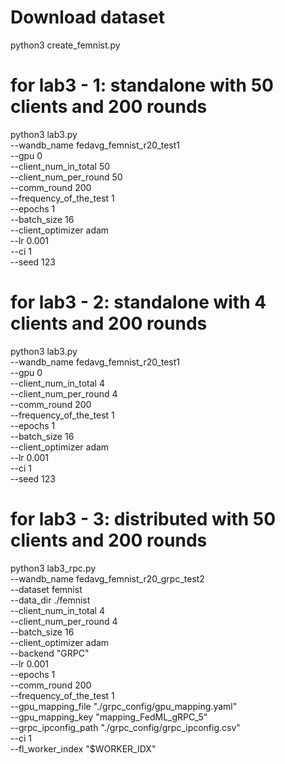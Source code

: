 # Download dataset
python3 create_femnist.py

# for lab3 - 1: standalone with 50 clients and 200 rounds

python3 lab3.py \
--wandb_name fedavg_femnist_r20_test1 \
--gpu 0 \
--client_num_in_total 50 \
--client_num_per_round 50 \
--comm_round 200 \
--frequency_of_the_test 1 \
--epochs 1 \
--batch_size 16 \
--client_optimizer adam \
--lr 0.001 \
--ci 1 \
--seed 123


# for lab3 - 2: standalone with 4 clients and 200 rounds

python3 lab3.py \
--wandb_name fedavg_femnist_r20_test1 \
--gpu 0 \
--client_num_in_total 4 \
--client_num_per_round 4 \
--comm_round 200 \
--frequency_of_the_test 1 \
--epochs 1 \
--batch_size 16 \
--client_optimizer adam \
--lr 0.001 \
--ci 1 \
--seed 123


# for lab3 - 3: distributed with 50 clients and 200 rounds

python3 lab3_rpc.py \
--wandb_name fedavg_femnist_r20_grpc_test2 \
--dataset femnist \
--data_dir ./femnist \
--client_num_in_total 4 \
--client_num_per_round 4 \
--batch_size 16 \
--client_optimizer adam \
--backend "GRPC" \
--lr 0.001 \
--epochs 1 \
--comm_round 200 \
--frequency_of_the_test 1 \
--gpu_mapping_file "./grpc_config/gpu_mapping.yaml" \
--gpu_mapping_key "mapping_FedML_gRPC_5" \
--grpc_ipconfig_path "./grpc_config/grpc_ipconfig.csv" \
--ci 1 \
--fl_worker_index "$WORKER_IDX"
